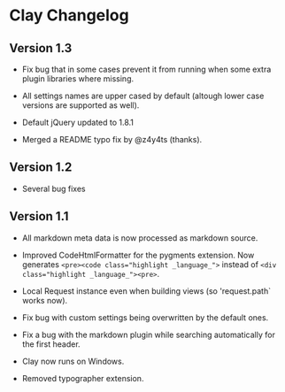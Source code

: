# Clay Changelog


## Version 1.3

- Fix bug that in some cases prevent it from running when some extra plugin libraries where missing.

- All settings names are upper cased by default (altough lower case versions are supported as well).

- Default jQuery updated to 1.8.1

- Merged a README typo fix by @z4y4ts (thanks).

## Version 1.2

- Several bug fixes

## Version 1.1

- All markdown meta data is now processed as markdown source.

- Improved CodeHtmlFormatter for the pygments extension. Now generates `<pre><code class="highlight _language_">` instead of `<div class="highlight _language_"><pre>`.

- Local Request instance even when building views (so 'request.path` works now).

- Fix bug with custom settings being overwritten by the default ones.

- Fix a bug with the markdown plugin while searching automatically for the first header.

- Clay now runs on Windows.

- Removed typographer extension.
